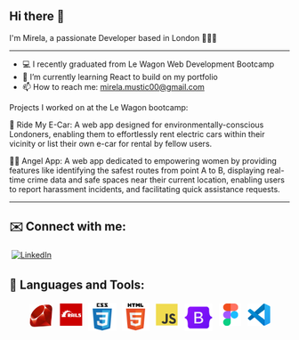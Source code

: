 ## Hi there 👋

I'm Mirela, a passionate Developer based in London 👩🏻‍💻

<hr>

- 💻 I recently graduated from Le Wagon Web Development Bootcamp
- 📖 I’m currently learning React to build on my portfolio
- 📫 How to reach me: mirela.mustic00@gmail.com

Projects I worked on at the Le Wagon bootcamp:

  🚗 Ride My E-Car: A web app designed for environmentally-conscious Londoners, enabling them to effortlessly rent electric cars within their vicinity or list their own e-car         for rental by fellow users.

  👼🏻 Angel App: A web app dedicated to empowering women by providing features like identifying the safest routes from point A to B, displaying real-time crime data and                 safe spaces near their current location, enabling users to report harassment incidents, and facilitating quick assistance requests.

<hr>

## ✉️ Connect with me:

<p>
 <a href="https://www.linkedin.com/in/mirela-m" target="_blank"> <img src="https://raw.githubusercontent.com/rahuldkjain/github-profile-readme-generator/master/src/images/icons/Social/linked-in-alt.svg" alt="LinkedIn" height="40" style="vertical-align:top; margin:4px"></a>
</p>

## 🧰 Languages and Tools:
<div align="center">
<img src="https://raw.githubusercontent.com/github/explore/80688e429a7d4ef2fca1e82350fe8e3517d3494d/topics/ruby/ruby.png" alt="Ruby" height="40" style="vertical-align:top; margin:6px">
<img src="https://raw.githubusercontent.com/github/explore/80688e429a7d4ef2fca1e82350fe8e3517d3494d/topics/rails/rails.png" alt="Ruby on Rails" height="40" style="vertical-align:top; margin:4px">
<img src="https://raw.githubusercontent.com/devicons/devicon/master/icons/css3/css3-original-wordmark.svg" alt="CSS" height="50" style="vertical-align:top; margin:3px">
<img src="https://raw.githubusercontent.com/devicons/devicon/master/icons/html5/html5-original-wordmark.svg" alt="HTML" height="50" style="vertical-align:top; margin:3px">
<img src="https://raw.githubusercontent.com/devicons/devicon/master/icons/javascript/javascript-original.svg" alt="JS" height="40" style="vertical-align:top; margin:4px">
<img src="https://raw.githubusercontent.com/devicons/devicon/master/icons/bootstrap/bootstrap-original.svg" alt="Bootstrap" height="50" style="vertical-align:top; margin:4px">
<img src="https://raw.githubusercontent.com/devicons/devicon/master/icons/figma/figma-original.svg" alt="Figma" height="40" style="vertical-align:top; margin:4px">
<img src="https://raw.githubusercontent.com/github/explore/80688e429a7d4ef2fca1e82350fe8e3517d3494d/topics/visual-studio-code/visual-studio-code.png" alt="VS Code" height="40" style="vertical-align:top; margin:4px">

</div>
